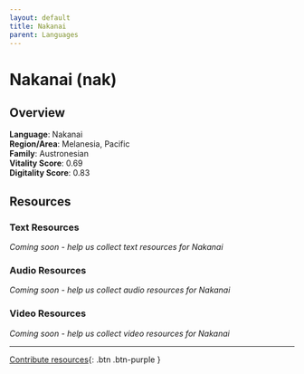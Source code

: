 ```yaml
---
layout: default
title: Nakanai
parent: Languages
---
```


# Nakanai (nak)

## Overview

**Language**: Nakanai  
**Region/Area**: Melanesia, Pacific  
**Family**: Austronesian  
**Vitality Score**: 0.69  
**Digitality Score**: 0.83  

## Resources

### Text Resources
*Coming soon - help us collect text resources for Nakanai*

### Audio Resources
*Coming soon - help us collect audio resources for Nakanai*

### Video Resources
*Coming soon - help us collect video resources for Nakanai*

---

[Contribute resources](https://fairtrain.github.io/){: .btn .btn-purple }
